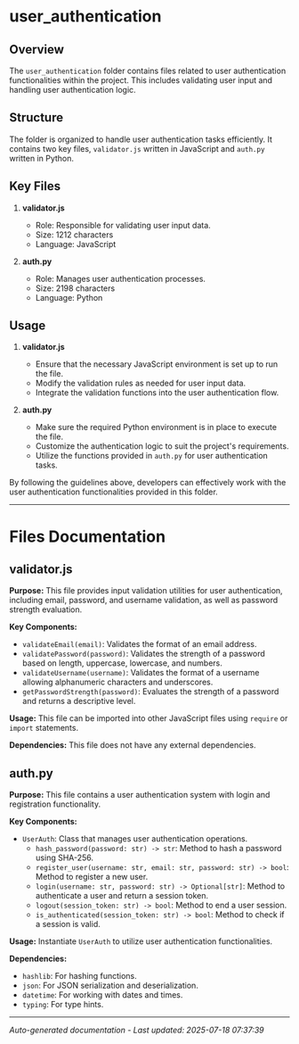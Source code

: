 # user_authentication

## Overview
The `user_authentication` folder contains files related to user authentication functionalities within the project. This includes validating user input and handling user authentication logic.

## Structure
The folder is organized to handle user authentication tasks efficiently. It contains two key files, `validator.js` written in JavaScript and `auth.py` written in Python.

## Key Files
1. **validator.js**
   - Role: Responsible for validating user input data.
   - Size: 1212 characters
   - Language: JavaScript

2. **auth.py**
   - Role: Manages user authentication processes.
   - Size: 2198 characters
   - Language: Python

## Usage
1. **validator.js**
   - Ensure that the necessary JavaScript environment is set up to run the file.
   - Modify the validation rules as needed for user input data.
   - Integrate the validation functions into the user authentication flow.

2. **auth.py**
   - Make sure the required Python environment is in place to execute the file.
   - Customize the authentication logic to suit the project's requirements.
   - Utilize the functions provided in `auth.py` for user authentication tasks.

By following the guidelines above, developers can effectively work with the user authentication functionalities provided in this folder.

---

# Files Documentation

## validator.js

**Purpose:** This file provides input validation utilities for user authentication, including email, password, and username validation, as well as password strength evaluation.

**Key Components:**
- `validateEmail(email)`: Validates the format of an email address.
- `validatePassword(password)`: Validates the strength of a password based on length, uppercase, lowercase, and numbers.
- `validateUsername(username)`: Validates the format of a username allowing alphanumeric characters and underscores.
- `getPasswordStrength(password)`: Evaluates the strength of a password and returns a descriptive level.

**Usage:** This file can be imported into other JavaScript files using `require` or `import` statements.

**Dependencies:** This file does not have any external dependencies.

## auth.py

**Purpose:** This file contains a user authentication system with login and registration functionality.

**Key Components:**
- `UserAuth`: Class that manages user authentication operations.
  - `hash_password(password: str) -> str`: Method to hash a password using SHA-256.
  - `register_user(username: str, email: str, password: str) -> bool`: Method to register a new user.
  - `login(username: str, password: str) -> Optional[str]`: Method to authenticate a user and return a session token.
  - `logout(session_token: str) -> bool`: Method to end a user session.
  - `is_authenticated(session_token: str) -> bool`: Method to check if a session is valid.

**Usage:** Instantiate `UserAuth` to utilize user authentication functionalities.

**Dependencies:**
- `hashlib`: For hashing functions.
- `json`: For JSON serialization and deserialization.
- `datetime`: For working with dates and times.
- `typing`: For type hints.

---
*Auto-generated documentation - Last updated: 2025-07-18 07:37:39*
